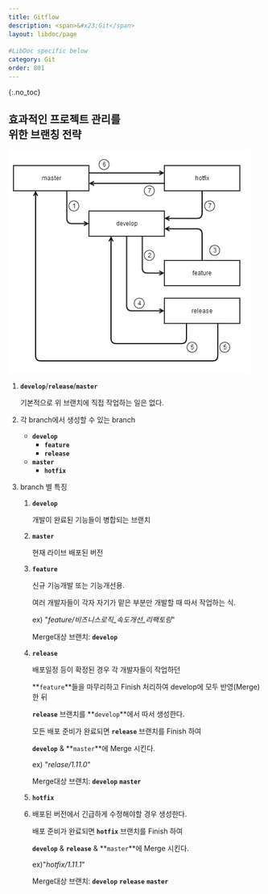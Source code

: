 ```yaml
---
title: Gitflow
description: <span>&#x23;Git</span>
layout: libdoc/page

#LibDoc specific below
category: Git
order: 801
---
```

{:.no_toc}

## 효과적인 프로젝트 관리를<br/>위한 브랜칭 전략

![](/assets/docs/800_Git/801/1.webp)

1. **`develop`**/**`release`**/**`master`** 
    
    기본적으로 위 브랜치에 직접 작업하는 일은 없다.

3. 각 branch에서 생성할 수 있는 branch
    - **`develop`**
        - **`feature`**
        - **`release`**
    - **`master`**
        - **`hotfix`**

4. branch 별 특징
    1. **`develop`**
    
        개발이 완료된 기능들이 병합되는 브랜치

    2. **`master`**
    
        현재 라이브 배포된 버전

    3. **`feature`**
    
        신규 기능개발 또는 기능개선용. 
        
        여러 개발자들이 각자 자기가 맡은 부분만 개발할 때 따서 작업하는 식.
        
        ex) "*feature/비즈니스로직_속도개선_리팩토링*"
    
        Merge대상 브랜치: **`develop`**

    4. **`release`**<br/>
        
        배포일정 등이 확정된 경우 각 개발자들이 작업하던

        **`feature`**들을 마무리하고 Finish 처리하여 develop에 모두 반영(Merge) 한 뒤

        **`release`** 브랜치를 **`develop`**에서 따서 생성한다.

        모든 배포 준비가 완료되면 **`release`** 브랜치를 Finish 하여 
        
        **`develop`** & **`master`**에 Merge 시킨다.
        
        ex) "*relase/1.11.0*"
        
        Merge대상 브랜치: **`develop`** **`master`**
    
    5. **`hotfix`**    
    6. 
        배포된 버전에서 긴급하게 수정해야할 경우 생성한다.
    
        배포 준비가 완료되면 **`hotfix`** 브랜치를 Finish 하여
    
        **`develop`** & **`release`** & **`master`**에 Merge 시킨다.
    
        ex)"*hotfix/1.11.1*"
    
        Merge대상 브랜치: **`develop`** **`release`** **`master`**